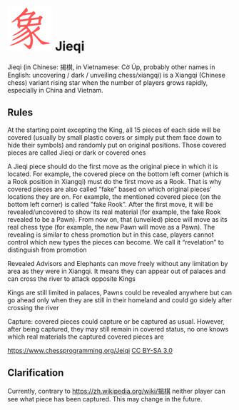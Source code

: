 
# ![Jieqi](https://github.com/gbtami/pychess-variants/blob/master/static/icons/Xiangqi.svg) Jieqi

Jieqi (in Chinese: 揭棋, in Vietnamese: Cờ Úp, probably other names in English: uncovering / dark / unveiling chess/xiangqi) is a Xiangqi (Chinese chess) variant rising star when the number of players grows rapidly, especially in China and Vietnam.

## Rules

At the starting point excepting the King, all 15 pieces of each side will be covered (usually by small plastic covers or simply put them face down to hide their symbols) and randomly put on original positions. Those covered pieces are called Jieqi or dark or covered ones

A Jieqi piece should do the first move as the original piece in which it is located. For example, the covered piece on the bottom left corner (which is a Rook position in Xiangqi) must do the first move as a Rook. That is why covered pieces are also called “fake” based on which original pieces' locations they are on. For example, the mentioned covered piece (on the bottom left corner) is called "fake Rook". After the first move, it will be revealed/uncovered to show its real material (for example, the fake Rook revealed to be a Pawn). From now on, that (unveiled) piece will move as its real chess type (for example, the new Pawn will move as a Pawn). The revealing is similar to chess promotion but in this case, players cannot control which new types the pieces can become. We call it “revelation” to distinguish from promotion

Revealed Advisors and Elephants can move freely without any limitation by area as they were in Xiangqi. It means they can appear out of palaces and can cross the river to attack opposite Kings

Kings are still limited in palaces, Pawns could be revealed anywhere but can go ahead only when they are still in their homeland and could go sidely after crossing the river

Capture: covered pieces could capture or be captured as usual. However, after being captured, they may still remain in covered status, no one knows which real materials the captured covered pieces are

https://www.chessprogramming.org/Jeiqi [CC BY-SA 3.0](https://creativecommons.org/licenses/by-sa/3.0/deed.en)

## Clarification

Currently, contrary to https://zh.wikipedia.org/wiki/揭棋 neither player can see what piece has been captured. This may change in the future.

